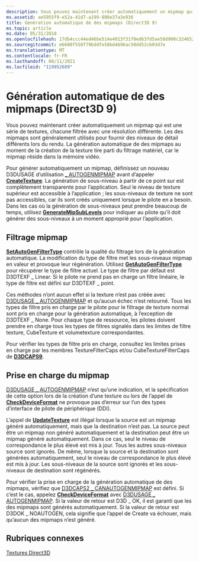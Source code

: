 ```yaml
---
description: Vous pouvez maintenant créer automatiquement un mipmap qui est une série de textures, chacune filtrée avec une résolution différente.
ms.assetid: ae5955f9-e52a-41d7-a199-800e37a3e936
title: Génération automatique de des mipmaps (Direct3D 9)
ms.topic: article
ms.date: 05/31/2018
ms.openlocfilehash: 17db4ccc44ed46be514e4013f31f0ed63fd5ae58d900c32465277a7c978b59cd
ms.sourcegitcommit: e6600f550f79bddfe58bd4696ac50dd52cb03d7e
ms.translationtype: MT
ms.contentlocale: fr-FR
ms.lasthandoff: 08/11/2021
ms.locfileid: "119952609"
---
```

# <a name="automatic-generation-of-mipmaps-direct3d-9"></a>Génération automatique de des mipmaps (Direct3D 9)

Vous pouvez maintenant créer automatiquement un mipmap qui est une série de textures, chacune filtrée avec une résolution différente. Les des mipmaps sont généralement utilisés pour fournir des niveaux de détail différents lors du rendu. La génération automatique de des mipmaps au moment de la création de la texture tire parti du filtrage matériel, car le mipmap réside dans la mémoire vidéo.

Pour générer automatiquement un mipmap, définissez un nouveau D3DUSAGE d’utilisation [ \_ AUTOGENMIPMAP](d3dusage.md) avant d’appeler [**CreateTexture**](/windows/desktop/api). La génération de sous-niveau à partir de ce point sur est complètement transparente pour l’application. Seul le niveau de texture supérieur est accessible à l’application ; les sous-niveaux de texture ne sont pas accessibles, car ils sont créés uniquement lorsque le pilote en a besoin. Dans les cas où la génération de sous-niveaux peut prendre beaucoup de temps, utilisez [**GenerateMipSubLevels**](/windows/win32/api/d3d9helper/nf-d3d9helper-idirect3dbasetexture9-generatemipsublevels) pour indiquer au pilote qu’il doit générer des sous-niveaux à un moment approprié pour l’application.

## <a name="mipmap-filtering"></a>Filtrage mipmap

[**SetAutoGenFilterType**](/windows/desktop/api) contrôle la qualité du filtrage lors de la génération automatique. La modification du type de filtre met les sous-niveaux mipmap en valeur et provoque leur régénération. Utilisez [**GetAutoGenFilterType**](/windows/win32/api/d3d9helper/nf-d3d9helper-idirect3dbasetexture9-getautogenfiltertype) pour récupérer le type de filtre actuel. Le type de filtre par défaut est D3DTEXF \_ Linear. Si le pilote ne prend pas en charge un filtre linéaire, le type de filtre est défini sur D3DTEXF \_ point.

Ces méthodes n’ont aucun effet si la texture n’est pas créée avec [D3DUSAGE \_ AUTOGENMIPMAP](d3dusage.md) et qu’aucun échec n’est retourné. Tous les types de filtre pris en charge par le pilote pour le filtrage de texture normal sont pris en charge pour la génération automatique, à l’exception de D3DTEXF \_ None. Pour chaque type de ressource, les pilotes doivent prendre en charge tous les types de filtres signalés dans les limites de filtre texture, CubeTexture et volumetexture correspondantes.

Pour vérifier les types de filtre pris en charge, consultez les limites prises en charge par les membres TextureFilterCaps et/ou CubeTextureFilterCaps de [**D3DCAPS9**](/windows/desktop/api/D3D9Caps/ns-d3d9caps-d3dcaps9).

## <a name="mipmap-support"></a>Prise en charge du mipmap

[D3DUSAGE \_ AUTOGENMIPMAP](d3dusage.md) n’est qu’une indication, et la spécification de cette option lors de la création d’une texture ou lors de l’appel de [**CheckDeviceFormat**](/windows/win32/api/d3d9/nf-d3d9-idirect3d9-checkdeviceformat) ne provoque pas d’erreur sur l’un des types d’interface de pilote de périphérique (DDI).

L’appel de [**UpdateTexture**](/windows/win32/api/d3d9helper/nf-d3d9helper-idirect3ddevice9-updatetexture) est illégal lorsque la source est un mipmap généré automatiquement, mais que la destination n’est pas. La source peut être un mipmap non généré automatiquement et la destination peut être un mipmap généré automatiquement. Dans ce cas, seul le niveau de correspondance le plus élevé est mis à jour. Tous les autres sous-niveaux source sont ignorés. De même, lorsque la source et la destination sont générées automatiquement, seul le niveau de correspondance le plus élevé est mis à jour. Les sous-niveaux de la source sont ignorés et les sous-niveaux de destination sont régénérés.

Pour vérifier la prise en charge de la génération automatique de des mipmaps, vérifiez que [D3DCAPS2 \_ CANAUTOGENMIPMAP](d3dcaps2.md) est défini. Si c’est le cas, appelez [**CheckDeviceFormat**](/windows/win32/api/d3d9/nf-d3d9-idirect3d9-checkdeviceformat) avec [D3DUSAGE \_ AUTOGENMIPMAP](d3dusage.md). Si la valeur de retour est D3D \_ OK, il est garanti que les des mipmaps sont générés automatiquement. Si la valeur de retour est D3DOK \_ NOAUTOGEN, cela signifie que l’appel de Create va échouer, mais qu’aucun des mipmaps n’est généré.

## <a name="related-topics"></a>Rubriques connexes

<dl> <dt>

[Textures Direct3D](direct3d-textures.md)
</dt> </dl>

 

 
